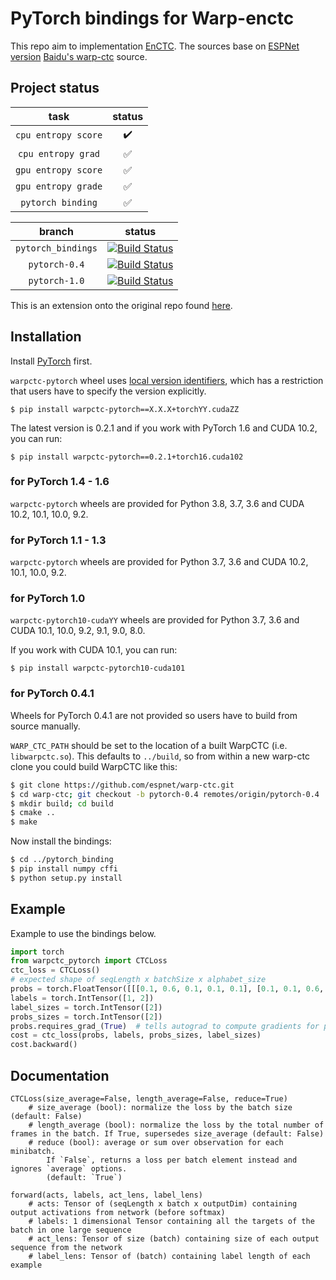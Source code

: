 # PyTorch bindings for Warp-enctc

This repo aim to implementation [EnCTC](https://proceedings.neurips.cc/paper/2018/hash/e44fea3bec53bcea3b7513ccef5857ac-Abstract.html).
The sources base on [ESPNet version](https://github.com/espnet/warp-ctc) [Baidu's warp-ctc](https://github.com/baidu-research/warp-ctc) source.

## Project status
| task |status|
|:-:|:-:|
|`cpu entropy score`|:heavy_check_mark:|
|`cpu entropy grad`|:white_check_mark:|
|`gpu entropy score`|:white_check_mark:|
|`gpu entropy grade`|:white_check_mark:|
|`pytorch binding`|:white_check_mark:|

|branch|status|
|:-:|:-:|
|`pytorch_bindings`|[![Build Status](https://travis-ci.org/espnet/warp-ctc.svg?branch=pytorch_bindings)](https://github.com/espnet/warp-ctc/tree/pytorch_bindings)|
|`pytorch-0.4`|[![Build Status](https://travis-ci.org/espnet/warp-ctc.svg?branch=pytorch-0.4)](https://github.com/espnet/warp-ctc/tree/pytorch-0.4)|
|`pytorch-1.0`|[![Build Status](https://travis-ci.org/espnet/warp-ctc.svg?branch=pytorch-1.0)](https://github.com/espnet/warp-ctc/tree/pytorch-1.0)|

This is an extension onto the original repo found [here](https://github.com/baidu-research/warp-ctc).

## Installation

Install [PyTorch](https://github.com/pytorch/pytorch#installation) first.

`warpctc-pytorch` wheel uses [local version identifiers](https://www.python.org/dev/peps/pep-0440/#local-version-identifiers),
which has a restriction that users have to specify the version explicitly.

```console
$ pip install warpctc-pytorch==X.X.X+torchYY.cudaZZ
```

The latest version is 0.2.1 and if you work with PyTorch 1.6 and CUDA 10.2, you can run:

```console
$ pip install warpctc-pytorch==0.2.1+torch16.cuda102
```

### for PyTorch 1.4 - 1.6

`warpctc-pytorch` wheels are provided for Python 3.8, 3.7, 3.6 and CUDA 10.2, 10.1, 10.0, 9.2.

### for PyTorch 1.1 - 1.3

`warpctc-pytorch` wheels are provided for Python 3.7, 3.6 and CUDA 10.2, 10.1, 10.0, 9.2.

### for PyTorch 1.0

`warpctc-pytorch10-cudaYY` wheels are provided for Python 3.7, 3.6 and CUDA 10.1, 10.0, 9.2, 9.1, 9.0, 8.0.

If you work with CUDA 10.1, you can run:

```console
$ pip install warpctc-pytorch10-cuda101
```

### for PyTorch 0.4.1

Wheels for PyTorch 0.4.1 are not provided so users have to build from source manually.

`WARP_CTC_PATH` should be set to the location of a built WarpCTC
(i.e. `libwarpctc.so`).  This defaults to `../build`, so from within a
new warp-ctc clone you could build WarpCTC like this:

```bash
$ git clone https://github.com/espnet/warp-ctc.git
$ cd warp-ctc; git checkout -b pytorch-0.4 remotes/origin/pytorch-0.4
$ mkdir build; cd build
$ cmake ..
$ make
```

Now install the bindings:
```bash
$ cd ../pytorch_binding
$ pip install numpy cffi
$ python setup.py install
```

## Example

Example to use the bindings below.

```python
import torch
from warpctc_pytorch import CTCLoss
ctc_loss = CTCLoss()
# expected shape of seqLength x batchSize x alphabet_size
probs = torch.FloatTensor([[[0.1, 0.6, 0.1, 0.1, 0.1], [0.1, 0.1, 0.6, 0.1, 0.1]]]).transpose(0, 1).contiguous()
labels = torch.IntTensor([1, 2])
label_sizes = torch.IntTensor([2])
probs_sizes = torch.IntTensor([2])
probs.requires_grad_(True)  # tells autograd to compute gradients for probs
cost = ctc_loss(probs, labels, probs_sizes, label_sizes)
cost.backward()
```

## Documentation

```
CTCLoss(size_average=False, length_average=False, reduce=True)
    # size_average (bool): normalize the loss by the batch size (default: False)
    # length_average (bool): normalize the loss by the total number of frames in the batch. If True, supersedes size_average (default: False)
    # reduce (bool): average or sum over observation for each minibatch.
        If `False`, returns a loss per batch element instead and ignores `average` options.
        (default: `True`)

forward(acts, labels, act_lens, label_lens)
    # acts: Tensor of (seqLength x batch x outputDim) containing output activations from network (before softmax)
    # labels: 1 dimensional Tensor containing all the targets of the batch in one large sequence
    # act_lens: Tensor of size (batch) containing size of each output sequence from the network
    # label_lens: Tensor of (batch) containing label length of each example
```
